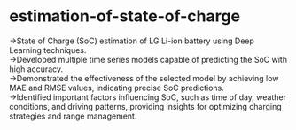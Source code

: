 # estimation-of-state-of-charge
->State of Charge (SoC) estimation of LG Li-ion battery using Deep Learning techniques.\
->Developed multiple time series models capable of predicting the SoC with high accuracy. \
->Demonstrated the effectiveness of the selected model by achieving low MAE and RMSE values, indicating precise SoC predictions. \
->Identified important factors influencing SoC, such as time of day, weather conditions, and driving patterns, providing insights for optimizing charging strategies and range management.
